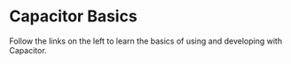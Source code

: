 # Capacitor Basics

Follow the links on the left to learn the basics of using and developing with Capacitor.
